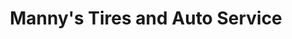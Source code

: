 ---
title: "Manny's Tires and Auto Service"
url: /dover/mannys-tires-and-auto-service/
shop: Autowerkstatt
---